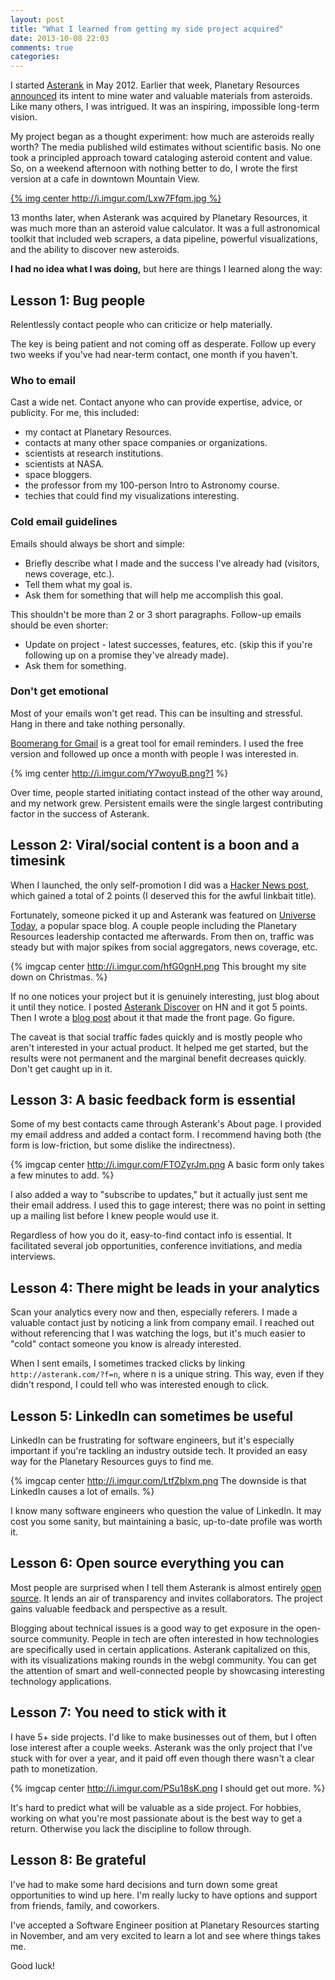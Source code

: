 ```yaml
---
layout: post
title: "What I learned from getting my side project acquired"
date: 2013-10-08 22:03
comments: true
categories:
---
```


I started [Asterank](http://asterank.com) in May 2012.  Earlier that week, Planetary Resources [announced](http://www.space.com/15395-asteroid-mining-planetary-resources.html) its intent to mine water and valuable materials from asteroids.  Like many others, I was intrigued.  It was an inspiring, impossible long-term vision.

My project began as a thought experiment: how much are asteroids really worth?  The media published wild estimates without scientific basis.  No one took a principled approach toward cataloging asteroid content and value.  So, on a weekend afternoon with nothing better to do, I wrote the first version at a cafe in downtown Mountain View.

[{% img center http://i.imgur.com/Lxw7Ffqm.jpg %}](http://asterank.com)

13 months later, when Asterank was acquired by Planetary Resources, it was much more than an asteroid value calculator.  It was a full astronomical toolkit that included web scrapers, a data pipeline, powerful visualizations, and the ability to discover new asteroids.

**I had no idea what I was doing,** but here are things I learned along the way:

<!-- more -->

## Lesson 1: Bug people

Relentlessly contact people who can criticize or help materially.

The key is being patient and not coming off as desperate.  Follow up every two weeks if you've had near-term contact, one month if you haven't.

### Who to email

Cast a wide net.  Contact anyone who can provide expertise, advice, or publicity.  For me, this included:

  * my contact at Planetary Resources.
  * contacts at many other space companies or organizations.
  * scientists at research institutions.
  * scientists at NASA.
  * space bloggers.
  * the professor from my 100-person Intro to Astronomy course.
  * techies that could find my visualizations interesting.

### Cold email guidelines

Emails should always be short and simple:

  * Briefly describe what I made and the success I've already had (visitors, news coverage, etc.).
  * Tell them what my goal is.
  * Ask them for something that will help me accomplish this goal.

This shouldn't be more than 2 or 3 short paragraphs.  Follow-up emails should be even shorter:

  * Update on project - latest successes, features, etc. (skip this if you're following up on a promise they've already made).
  * Ask them for something.

### Don't get emotional

Most of your emails won't get read.  This can be insulting and stressful.  Hang in there and take nothing personally.

[Boomerang for Gmail](http://www.boomeranggmail.com/) is a great tool for email reminders.  I used the free version and followed up once a month with people I was interested in.

{% img center http://i.imgur.com/Y7woyuB.png?1 %}

Over time, people started initiating contact instead of the other way around, and my network grew.  Persistent emails were the single largest contributing factor in the success of Asterank.

## Lesson 2: Viral/social content is a boon and a timesink

When I launched, the only self-promotion I did was a [Hacker News post](https://news.ycombinator.com/item?id=3967670), which gained a total of 2 points (I deserved this for the awful linkbait title).

Fortunately, someone picked it up and Asterank was featured on [Universe Today](http://www.universetoday.com/95169/the-most-profitable-asteroid-is/), a popular space blog.  A couple people including the Planetary Resources leadership contacted me afterwards.  From then on, traffic was steady but with major spikes from social aggregators, news coverage, etc.

{% imgcap center http://i.imgur.com/hfG0gnH.png This brought my site down on Christmas. %}

If no one notices your project but it is genuinely interesting, just blog about it until they notice.  I posted [Asterank Discover](http://asterank.com/discover) on HN and it got 5 points.  Then I wrote a [blog post](http://www.ianww.com/blog/2013/08/05/how-a-programmer-can-discover-an-asteroid/) about it that made the front page.  Go figure.

The caveat is that social traffic fades quickly and is mostly people who aren't interested in your actual product.  It helped me get started, but the results were not permanent and the marginal benefit decreases quickly.  Don't get caught up in it.

## Lesson 3: A basic feedback form is essential

Some of my best contacts came through Asterank's About page.  I provided my email address and added a contact form.  I recommend having both (the form is low-friction, but some dislike the indirectness).

{% imgcap center http://i.imgur.com/FTOZyrJm.png A basic form only takes a few minutes to add. %}

I also added a way to "subscribe to updates," but it actually just sent me their email address.  I used this to gage interest; there was no point in setting up a mailing list before I knew people would use it.

Regardless of how you do it, easy-to-find contact info is essential.  It facilitated several job opportunities, conference invitiations, and media interviews.

## Lesson 4: There might be leads in your analytics

Scan your analytics every now and then, especially referers.  I made a valuable contact just by noticing a link from company email.  I reached out without referencing that I was watching the logs, but it's much easier to "cold" contact someone you know is already interested.

When I sent emails, I sometimes tracked clicks by linking `http://asterank.com/?f=n`, where n is a unique string.  This way, even if they didn't respond, I could tell who was interested enough to click.


## Lesson 5: LinkedIn can sometimes be useful

LinkedIn can be frustrating for software engineers, but it's especially important if you're tackling an industry outside tech.  It provided an easy way for the Planetary Resources guys to find me.

{% imgcap center http://i.imgur.com/LtfZbIxm.png The downside is that LinkedIn causes a lot of emails. %}

I know many software engineers who question the value of LinkedIn.  It may cost you some sanity, but maintaining a basic, up-to-date profile was worth it.

## Lesson 6: Open source everything you can

Most people are surprised when I tell them Asterank is almost entirely [open source](https://github.com/typpo/asterank).  It lends an air of transparency and invites collaborators.  The project gains valuable feedback and perspective as a result.

Blogging about technical issues is a good way to get exposure in the open-source community.  People in tech are often interested in how technologies are specifically used in certain applications.  Asterank capitalized on this, with its visualizations making rounds in the webgl community.  You can get the attention of smart and well-connected people by showcasing interesting technology applications.

## Lesson 7: You need to stick with it

I have 5+ side projects. I'd like to make businesses out of them, but I often lose interest after a couple weeks.  Asterank was the only project that I've stuck with for over a year, and it paid off even though there wasn't a clear path to monetization.

{% imgcap center http://i.imgur.com/PSu18sK.png I should get out more. %}

It's hard to predict what will be valuable as a side project.  For hobbies, working on what you're most passionate about is the best way to get a return.  Otherwise you lack the discipline to follow through.

## Lesson 8: Be grateful

I've had to make some hard decisions and turn down some great opportunities to wind up here.  I'm really lucky to have options and support from friends, family, and coworkers.

I've accepted a Software Engineer position at Planetary Resources starting in November, and am very excited to learn a lot and see where things takes me.

Good luck!
